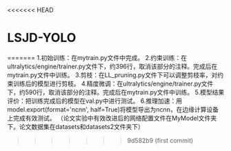 <<<<<<< HEAD
# LSJD-YOLO
=======
1.初始训练：在mytrain.py文件中完成。
2.约束训练：在ultralytics/engine/trainer.py文件下，约396行，取消该部分的注释。完成后在mytrain.py文件中训练。
3.剪枝：在LL_pruning.py文件下可以调整剪枝率，对约束训练后的模型进行剪枝。
4.精度微调：在ultralytics/engine/trainer.py文件下，约590行，取消该部分的注释。完成后在mytrain.py文件中训练。
5.模型结果评价：把训练完成后的模型在val.py中进行测试。
6.推理加速：用model.export(format='ncnn', half=True)将模型导出为ncnn，在边缘计算设备上完成有效测试。
（论文实验中有效改进后的网络配置文件在MyModel文件夹下。论文数据集在datasets和datasets2文件夹下）
>>>>>>> 9d582b9 (first commit)
